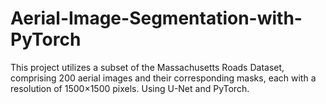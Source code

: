# Aerial-Image-Segmentation-with-PyTorch
This project utilizes a subset of the Massachusetts Roads Dataset, comprising 200 aerial images and their corresponding masks, each with a resolution of 1500×1500 pixels.
Using U-Net and PyTorch.
